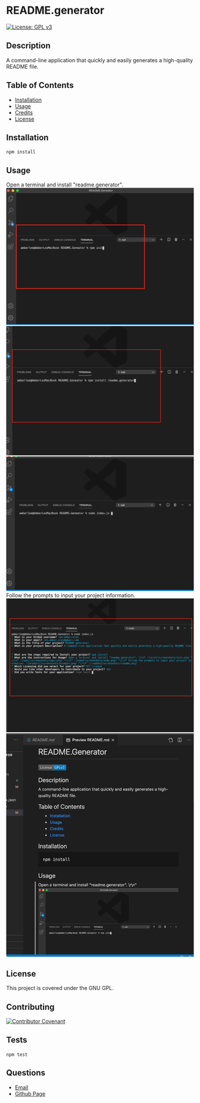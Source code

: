 
# README.generator

[![License: GPL v3](https://img.shields.io/badge/License-GPLv3-blue.svg)](https://www.gnu.org/licenses/gpl-3.0)
      
     
## Description

A command-line application that quickly and easily generates a high-quality README file.

## Table of Contents
 
* [Installation](#installation)
* [Usage](#usage)
* [Credits](#credits)
* [License](#license)
 
## Installation
```
npm install
``` 

## Usage
Open a terminal and install "readme.generator". ![init](screenshots/init.png) ![npmi](screenshots/npmi.png) ![node](screenshots/node.png) Follow the prompts to input your project information. ![prompts](screenshots/prompts.png) ![readme](screenshots/readme.png)  

## License
This project is covered under the GNU GPL.
 
## Contributing
[![Contributor Covenant](https://img.shields.io/badge/Contributor%20Covenant-v2.0%20adopted-ff69b4.svg)](code_of_conduct.md) 


## Tests
```
npm test
``` 

## Questions
- [Email](lee.amber.alex@gmail.com)
- [Github Page](https://github.com/lee-amber-alex)
 
